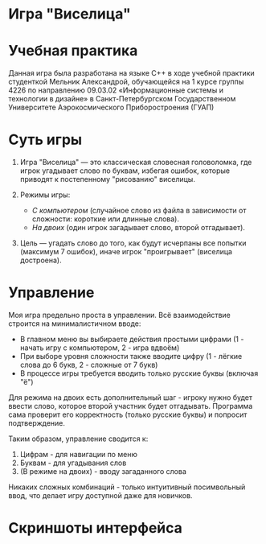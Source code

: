 # Игра "Виселица"
# Учебная практика
Данная игра была разработана на языке C++ в ходе учебной практики студенткой Мельник Александрой, обучающейся на 1 курсе группы 4226 по направлению 09.03.02 «Информационные системы и технологии в дизайне» в Санкт-Петербургском Государственном Университете Аэрокосмического Приборостроения (ГУАП)
# Суть игры
1. Игра "Виселица" — это классическая словесная головоломка, где игрок угадывает слово по буквам, избегая ошибок, которые приводят к постепенному "рисованию" виселицы.  

2. Режимы игры:  
   - *С компьютером* (случайное слово из файла в зависимости от сложности: короткие или длинные слова).  
   - *На двоих* (один игрок загадывает слово, второй отгадывает).  

3. Цель — угадать слово до того, как будут исчерпаны все попытки (максимум 7 ошибок), иначе игрок "проигрывает" (виселица достроена).
# Управление
Моя игра предельно проста в управлении. Всё взаимодействие строится на минималистичном вводе:  
- В главном меню вы выбираете действия простыми цифрами (1 - начать игру с компьютером, 2 - игра вдвоём)  
- При выборе уровня сложности также вводите цифру (1 - лёгкие слова до 6 букв, 2 - сложные от 7 букв)  
- В процессе игры требуется вводить только русские буквы (включая "ё")  

Для режима на двоих есть дополнительный шаг - игроку нужно будет ввести слово, которое второй участник будет отгадывать. Программа сама проверит его корректность (только русские буквы) и попросит подтверждение.  

Таким образом, управление сводится к:  
1) Цифрам - для навигации по меню  
2) Буквам - для угадывания слов  
3) (В режиме на двоих) - вводу загаданного слова  

Никаких сложных комбинаций - только интуитивный посимвольный ввод, что делает игру доступной даже для новичков.
# Скриншоты интерфейса
